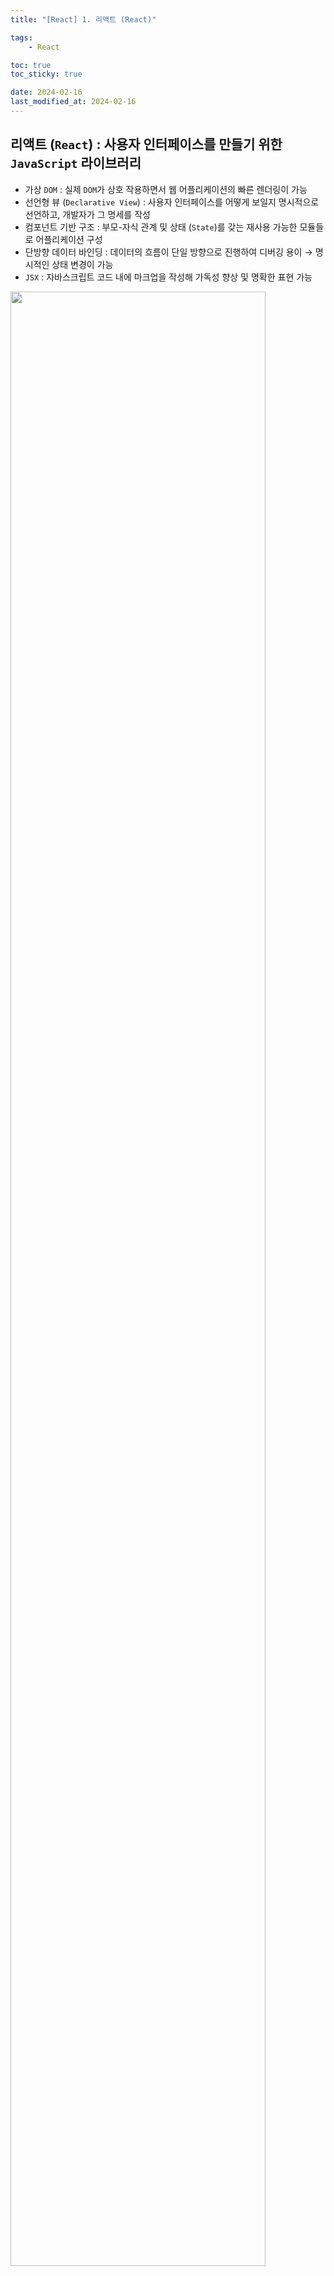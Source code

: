 ```yaml
---
title: "[React] 1. 리액트 (React)"

tags:
    - React

toc: true
toc_sticky: true

date: 2024-02-16
last_modified_at: 2024-02-16
---
```


## 리액트 (```React```) : 사용자 인터페이스를 만들기 위한 ```JavaScript``` 라이브러리

- 가상 ```DOM``` : 실제 ```DOM```가 상호 작용하면서 웹 어플리케이션의 빠른 렌더링이 가능
- 선언형 뷰 (```Declarative View```) : 사용자 인터페이스를 어떻게 보일지 명시적으로 선언하고, 개발자가 그 명세를 작성
- 컴포넌트 기반 구조 : 부모-자식 관계 및 상태 (```State```)를 갖는 재사용 가능한 모듈들로 어플리케이션 구성
- 단방향 데이터 바인딩 : 데이터의 흐름이 단일 방향으로 진행하여 디버깅 용이 → 명시적인 상태 변경이 가능
- ```JSX``` : 자바스크립트 코드 내에 마크업을 작성해 가독성 향상 및 명확한 표현 가능

<img src="https://github.com/pocj8ur4in/pocj8ur4in.github.io/assets/105341168/ca8780dc-5a83-45cb-972d-e66b4fea19e4" width="90%">

> 리액트에서 자주 쓰이는 ```JS``` 문법?
>
> - 구조 분해 할당 (```Destructuring Assignment```) : 배열 또는 객체의 값을 분해해서 할당하는 것
>
> ```
> // 객체 구조 분해 할당
> const person = { name: 'John', age: 30 };
> const { name, age } = person;
> 
> console.log(name); // 'John'
> console.log(age);  // 30
> ```
> ```
> // 배열 구조 분해 할당
> const numbers = [1, 2, 3, 4, 5];
> const [first, second, ...rest] = numbers;
>
> console.log(first); // 1
> console.log(second); // 2
> console.log(rest); // [3, 4, 5]
> ```
>
> - 전개 구문 (```Spread Syntax```) : 배열이나 객체를 확장하여 개별 요소로 분리하거나 복사
>
> ```
> // 배열의 전개 구문을 사용하여 두 배열을 병합
> const arr1 = [1, 2, 3];
> const arr2 = [4, 5, 6];
>
> const mergedArray = [...arr1, ...arr2];
> console.log(mergedArray); // [1, 2, 3, 4, 5, 6]
> ```
> ```
> // 객체의 전개 구문을 사용하여 두 객체를 병합
> const obj1 = { x: 1, y: 2 };
> const obj2 = { z: 3, w: 4 };
> 
> const mergedObject = { ...obj1, ...obj2 };
> console.log(mergedObject); // { x: 1, y: 2, z: 3, w: 4 }
> ```
>
> - 객체 초기자 (```Object Shorthand Assignment```) : 객체를 간결히 생성하고 초기값을 설정
>
> ```
> // 일반적인 객체 생성 방법
> const person1 = new Object();
> person1.name = 'Alice';
> person1.age = 25;
> 
> // 객체 초기자를 사용한 방법
> const person2 = {
>   name: 'Alice',
>   age: 25
> };
> 
> console.log(person1); // { name: 'Alice', age: 25 }
> console.log(person2); // { name: 'Alice', age: 25 }
> 
> ```
>
> - ```Array``` 프로토타입 메소드 : ```map```, ```filter```, ```reduce```, ```forEach```
>
> ```
> const numbers = [1, 2, 3, 4];
>
> // map 메소드: 각 숫자를 두 배로 만듭니다.
> const doubledNumbers = numbers.map((num) => num * 2);
> 
> // filter 메소드: 짝수만을 걸러냅니다.
> const evenNumbers = numbers.filter((num) => num % 2 === 0);
>
> // reduce 메소드: 모든 숫자의 합을 계산합니다.
> const sum = numbers.reduce((acc, num) => acc + num, 0);
> 
> // forEach 메소드: 각 숫자를 콘솔에 출력합니다.
> numbers.forEach((num) => console.log(num));
> 
> console.log('Doubled Numbers:', doubledNumbers);
> console.log('Even Numbers:', evenNumbers);
> console.log('Sum:', sum);
> ```

### ```JSX``` (```JavaScript XML```) : 기존 ```JS```에 ```HTML```, ```CSS```를 더해 리액트 컴포넌트 작성

- ```JSXElement``` : ```JSX``` 엘리먼트<br>(```<div>Hello, World!</div>```에서 ```<div>```)
- ```JSXAttribute``` : ```JSX``` 엘리먼트의 속성<br>(```<div className="container">Hello, World!</div>```에서 ```className="container"```)
- ```JSXChildren``` : ```JSX``` 엘리먼트의 자식 요소<br>(```<div>Hello, <span>React</span>!</div>```에서 ```Hello, <span>React</span>!```)
- ```JSXString``` : ```JSX``` 문자열<br>(```<div>Hello, World!</div>```에서 ```"Hello, World!"```)

### 가상 ```DOM``` (```Virtual DOM```) : 실제 ```DOM``` (```Document Object Model```) 에 대한 가벼운 복사본

- 리액트 파이버 (```React Fiber```) : 가상 ```DOM```과 실제 ```DOM```을 비교해 변경 사항을 수집
  - 동기성 : 렌더링 작업을 여러 프레임에 나눠 렌더링 작업이 한 번에 실행되지 않더라도 앱이 반응적으로 유지 가능
  - 우선순위 관리 : 각 작업에 우선순위를 할당하고, 중요한 작업을 먼저 처리하여 사용자 인터랙션에 빠르게 응답 가능 
  - 종료 및 재시작 가능 : 사용자 인터랙션에 우선순위를 두면서도 작업을 중단하고 다시 시작 가능

> ```DOM```과 ```CSSOM```으로 렌더링 트리가 만들어지는 과정?
>
> <img src="https://github.com/pocj8ur4in/pocj8ur4in.github.io/assets/105341168/95ef558e-965b-4525-873f-140e4292b29e" width="90%">
>
> 1. 브라우저가 사용자가 요청한 주소를 방문해 ```HTML``` 파일을 다운로드
> 2. 브라우저의 렌더링 엔진은 ```HTML```을 파싱해 ```DOM``` 노드로 구성된 트리를 생성
> 3. ```CSS``` 파일을 만나면, 해당 ```CSS``` 파일도 다운로드
> 4. ```CSS``` 파일을 파싱하여 ```CSS``` 노드로 구성된 트리 (```CSSOM```)를 생성
> 5. 사용자의 눈에 보일 ```DOM``` 노드만을 순회
> 6. 눈에 보이는 노드를 대상으로 해당 노드에 대한 ```CSSOM``` 정보를 찾고 ```CSS``` 스타일 정보를 적용
>   - 레이아웃 (```Layout```) : 각 노드가 브라우저 화면에 어느 좌표에 나타날지 계산하는 과정
>   - 페인팅 (```Painting```) : 레이아웃 단계를 거친 노드에 색과 같은 실제 유효한 모습을 그리는 과정
>
> ... 모든 ```DOM```의 변경보다 결과적으로 만들어질 ```DOM```의 최종 결과물만을 제공하자!

1. 초기 렌더링 : 초기 상태에서 가상 ```DOM```은 실제 ```DOM```과 동일한 구조를 가짐
2. 상태 변화 감지 : 사용자 상호 작용이나 데이터 변경 등의 이벤트가 발생하면, 렌더링 엔진은 새로운 가상 ```DOM``` 생성
3. 가상 ```DOM``` 비교 : 새로운 가상 ```DOM```과 이전의 가상 ```DOM```을 비교하여 변경된 부분 탐색
4. 실제 ```DOM``` 업데이트 : 변경된 부분만을 실제 ```DOM```에 적용 

## 컴포넌트 (```Component```) : 리액트 애플리케이션에서 ```UI```를 구성하고 재사용 가능한 모듈을 표현

- 속성 (```Props```) 을 받고, 상태 (```state```)와 메소드 (```Method```)를 가짐
- 반복되는 ```UI``` 단위 (```JS Code``` 또는 ```HTML-JSX```) → 재사용성과 가독성을 위한 도구
- 가능한 독립적으로 실행되도록 작성하고, 데이터 영역과 ```UI```를 분리

### 상태 (```State```) :  사용자 상호작용에 응답하거나 컴포넌트의 생명주기에 변경되는 정보를 저장하는 데에 사용

- 부모의 상태가 변경되면, 그 상태를 참조하는 모든 자식 컴포넌트가 ```Re-Rendering```
  - 상태를 통합하면 ```Re-Rendering```이 많이 일어나므로, 상태를 연관성에 맞게 분리해 좁게 사용해야 함
  - ```Setter```로 값을 수신하면 ```Dispatcher``` 값이 세팅 → ```re-rendering```을 ```trigger``` (```DOM``` 갱신)

```
import { useState } from 'react';

function ExampleComponent() {
  const [count, setCount] = useState(0);
  const [message, setMessage] = useState('안녕하세요!');

  return (
    <div>
      <p>{message}</p>
      <p>카운트: {count}</p>
    </div>
  );
}
```

> 초기화는 동기 방식이면 오래 걸리더라도 가능, ```Promise```는 ```async```/```await```로 처리해도 ```Promise```가 세팅

### 속성 (```Prop```) : 부모 컴포넌트로부터 자식 컴포넌트로 데이터를 전달하는 데에 사용

- 변수나 함수와 같은 속성들을 부모에서 자식으로 전달 (```MyComponent.defaultProps = { ... }```)
  - ```Read-Only``` : 속성이 변경되도 ```Re-Rendering```하지 않음! (값은 바꿔도 화면엔 아무런 영향 없음!)

```
// 부모 컴포넌트
import ChildComponent from './ChildComponent';

function ParentComponent() {
  const dataToPass = "안녕하세요!";
  
  return (
    <ChildComponent message={dataToPass} />
  );
}

// 자식 컴포넌트
function ChildComponent(props) {
  return (
    <div>
      <p>{props.message}</p>
    </div>
  );
}
```

### 컴포넌트 개발 원칙 : 코드의 가독성, 유지보수성, 재사용성을 향상하여 구성 요소를 생성

- <b>가급적 순수 함수 컴포넌트 (<code>Pure Functional Component</code>)를 활용할 것!</b>
  - 상태나 생명주기 메서드 없이 단순히 ```props```를 받아 렌더링하는 컴포넌트 → 간결하고 재사용성이 높힐 수 있음
- ```Container Component```와 ```Presentational Component```를 분리할 것
  - 데이터를 가져오는 로직과 ```UI```를 그리는 로직을 분리하여 관리
- 상태를 공유하는 단위로 분리할 것
  - 관련된 상태를 함께 관리하고, 필요한 경우 ```useContext```를 사용하여 상태 공유를 구현
- 아주 깊은 구조로 중첩되는 ```Container``` 컴포넌트는 피할 것
  - ```Context```를 남발하는 대신, 상태 관리 등의 용도로 필요한 경우에만 적절히 사용할 것
- 각 컴포넌트는 독립적으로 작성할 것
  - 컴포넌트 간의 결합도를 최소화해 재사용성을 높이고 유지보수를 용이하게 만들어야 함

## 렌더링 (```Rendering```) : ```HTML```, ```CSS``` 리소스로 웹 페이지의 ```UI```를 그리는 과정

- 리액트의 렌더링 : 리액트 어플리케이션 트리 내의 모든 컴포넌트들이 갖고 있는 현재 상태와 속성의 값을 기반하여 어떻게```UI```를 구성하고 어떤 ```DOM``` 결과를 브라우저에 제공할지 계산하는 일련의 과정
  - 초기 렌더링 : 사용자가 처음 어플리케이션이 진입할 때 최초로 수행
  - 리렌더링 (```Re-rendering```) : 처음 어플리케이션 이후에 발생하는 모든 렌더링들을 총칭
    - 클래스 컴포넌트의 ```setState()```나 ```forceUpdate()```가 실행되는 경우
    - 함수 컴포넌트의 ```useState()```의 두번째 배열 요소인 ```setter```가 실행되는 경우
    - 함수 컴포넌트의 ```useReducer()```의 두번째 배열 요소인 ```dispatch```가 실행되는 경우
    - 컴포넌트의 ```key props```가 변경되는 경우
    - 부모 컴포넌트로부터 전달받는 값인 ```props```가 변경되거나 부모 컴포넌트가 리렌더링될 경우

### 렌더링 프로세스 (```Rendering Process```) : 리액트의 재조정을 위해 변경 사항을 탐색, 비교, 수집하는 과정

1. 리액트가 컴포넌트의 루트에서부터 업데이트가 필요한 모든 컴포넌트를 탐색
2. 클래스 컴포넌트는 클래스 내 ```render()``` 함수를, 함수 컴포넌트는 ```FunctionComponent()``` 자체를 호출
3. ```JSX```로 구성된 렌더링 결과물을 자바스크립트로 컴파일하면 ```React.createElement()```를 반환
4. ```React.createElement()```가 브라우저 ```UI``` 구조를 설명하는 자바스크립트 객체를 반환

<img src="https://github.com/pocj8ur4in/pocj8ur4in.github.io/assets/105341168/9ce93fdd-ed10-4a4a-84c4-58234265ffb2" width="80%">

#### ```(1)``` 렌더 단계 (```Render Phase```) : 컴포넌트를 렌더링하고 변경 사항을 계산하는 모든 작업

1. 렌더링 프로세스에서 컴포넌트를 실행 (```render()``` 또는 ```return```)
2. 이전 가상 ```DOM```과 결과 가상 ```DOM```를 비교
3. ```type```, ```props```, ```key```를 비교하여, 하나라도 변경된 것이 있으면 변경이 필요한 컴포넌트로 체크

#### ```(2)``` 커밋 단계 (```Commit Phase```) : 렌더 단계의 변경 사항을 실제 ```DOM```에 적용해 사용자에게 표현

1. 리액트가 먼저 ```DOM```을 커밋 단계에서 업데이트
2. 생성된 모든 ```DOM``` 노드 및 인스턴스를 가리키도록 리액트 내부의 참조를 업데이트
3. 클래스 컴포넌트는 ```componentDidMount```, ```componentDidUpdate``` 메소드를,<br>함수 컴포넌트는 ```useLayoutEffect``` 훅을 호출
    
> - 리액트의 렌더링이 일어난다고 무조건 ```DOM``` 업데이트가 일어나지 않음! (커밋 단계 생략 가능)
>   - 리액트의 렌더링은 가시적 변경 없이 발생 가능!! (커밋 단계가 생략되어 ```DOM``` 업데이트가 발생하지 않음)

#### 렌더링 시나리오 - 어플리케이션의 숫자 증가 버튼

```
import { useState } from 'react'

export default function A() {
  return (
  <div className="App">
    <h1>Hello React!</h1>
    <B />
  </div>
  )
}

function B() {
  const [counter, setCounter] = useState(0)

  function handleButtonClick() {
    setCounter((previous) => previous + 1)
  }

  return (
    <>
      <label>
        <C number={counter}/>
      </label>
      <button onClick={handleButtonClick}></button>
    </>
  )
}

function C({number}: {number: number}) {
  return (
    <div>
      {number} <D/>
    </div>
  )
}

function D() {
  return (
    <>
      안녕 리액트!
    </>
    );
}
```

1. ```B``` 컴포넌트의 ```setState``` 호출
2. ```B``` 컴포넌트의 리렌더링 작업이 큐에 들어감
3. 리액트는 트리 최상단에서부터 렌더링 경로를 갱신
4. ```A``` 컴포넌트가 리렌더링이 필요한 컴포넌트로 표시되어 있지 않으므로, 커밋 단계를 생략
5. ```B``` 컴포넌트가 리렌더링이 필요한 컴포넌트로 표시되어 있으므로, ```B```를 리렌더링
6. ```B``` 컴포넌트가 ```C``` 컴포넌트를 반환
7. ```C``` 컴포넌트의 ```props```인 ```number```가 업데이트
8. ```C``` 컴포넌트가 리렌더링이 필요한 컴포넌트로 표시되어 있으므로, ```C```를 리렌더링
9. ```C``` 컴포넌트가 ```D``` 컴포넌트를 반환
10. ```D``` 컴포넌트의 부모인 ```C``` 컴포넌트가 리렌더링이 필요한 컴포넌트로 표시되어 있으므로, ```D```를 리렌더링

## 클래스 컴포넌트 (```Class Component```) : 생성자와 생명주기 메소드를 통해 상태와 생명주기 관리

```
import { Component } from 'react';

class MyClassComponent extends Component {
  constructor(props) {
    super(props);
    // 초기 상태 설정
    this.state = {
      count: 0
    };
  }

  componentDidMount() {
    // 컴포넌트가 마운트된 후 실행되는 코드
    console.log('Component mounted');
  }

  componentDidUpdate(prevProps, prevState) {
    // 상태 또는 속성이 업데이트된 후 실행되는 코드
    console.log('Component updated', prevState.count, '->', this.state.count);
  }

  componentWillUnmount() {
    // 컴포넌트가 언마운트되기 전 실행되는 코드
    console.log('Component will unmount');
  }

  handleIncrement = () => {
    // 상태 업데이트 예시
    this.setState({ count: this.state.count + 1 });
  };

  render() {
    return (
      <div>
        <p>Count: {this.state.count}</p>
        <button onClick={this.handleIncrement}>Increment</button>
      </div>
    );
  }
}

export default MyClassComponent;
```

### 생성자 (```Constructor```) : 메소드 내에서 컴포넌트 자체를 참조 → ```this```

- ```this.state``` : 컴포넌트의 상태를 저장 (```setState``` 메소드를 사용하여 업데이트)
- ```this.props``` : 컴포넌트에서 사용되는 속성에 접근

### 생명주기 메소드 (```Lifecycle Methods```) : 클래스 컴포넌트의 생명주기에 따라 메소드를 실행

> 클래스 컴포넌트의 생명주기 메소드가 실행되는 시점?
>
> - 마운트 (```Mount```) : 컴포넌트가 생성되는 시점
> - 업데이트 (```Update```) : 이미 생성된 컴포넌트의 내용이 변경되는 시점
> - 언마운트 (```Unmount```) : 컴포넌트가 더 이상 존재하지 않는 시점
>
> <img src="https://github.com/pocj8ur4in/pocj8ur4in.github.io/assets/105341168/aec795ea-ff51-4f9d-ada3-ebca3616178f" width="80%">

- ```render()``` : 컴포넌트가 ```UI```를 렌더링하기 위해 사용 (마운트, 업데이트 과정에서 실행)
  - 리액트 클래스 컴포넌트의 유일한 필수 값으로 사용
  - 항상 순수해야 하며 부수 효과가 없어야 함 → ```render()``` 내에서 ```this.setState```를 호출하면 안됨
- ```componentDidMount()``` : 클래스 컴포넌트가 마운트된 이후에 실행
- ```componentDidUpdate()``` : 컴포넌트 업데이트가 일어난 이후에 실행
- ```componentWillUnmount()``` : 컴포넌트가 언마운트되거나 더 이상 사용되지 않기 직전에 실행
  - ```clean-up``` 함수를 호출하기 위한 최적의 위치

> 클래스 컴포넌트의 한계?
>
> - 데이터의 흐름을 추적하기 어려움 : 서로 다른 여러 메소드에서, 작성 순서에 상관없이 상태의 업데이트 발생 가능
> - 어플리케이션 내부 로직의 재사용이 어려움 : 공통 로직이 많아질수록 이를 감싸는 고차 컴포넌트나 속성이 많아짐
> - 기능이 많아질수록 컴포넌트의 크기가 커짐 : 내부에서 처리하는 데이터 흐름이 복잡해짐

## 함수 컴포넌트 (```Functional Component```) : 리액트 훅을 통해 상태와 생명주기 관리

```
import { useState, useEffect } from 'react';

const MyFunctionalComponent = () => {
  // useState 훅을 사용하여 상태 정의
  const [count, setCount] = useState(0);

  // useEffect 훅을 사용하여 부수 효과(라이프사이클 작업 등) 처리
  useEffect(() => {
    console.log('Component mounted or count updated:', count);
    // componentWillUnmount 역할을 하는 함수 (클린업 함수)
    return () => {
      console.log('Component will unmount');
    };
  }, [count]); // count가 업데이트될 때만 실행

  const handleIncrement = () => {
    // setCount를 사용하여 상태 업데이트
    setCount(count + 1);
  };

  return (
    <div>
      <p>Count: {count}</p>
      <button onClick={handleIncrement}>Increment</button>
    </div>
  );
};

export default MyFunctionalComponent;
```

- ```useState```, ```useEffect```, ```useContext```와 같은 리액트 훅을 사용하여 상태를 관리
- ```useEffect``` 훅을 통해 라이프사이클 메소드와 유사한 동작을 수행 가능
- ```this``` 키워드를 사용하지 않고, 클래스 컴포넌트보다 간결하고 명료하게 작성 가능

### 리액트 훅 (```React Hook```) : 함수형 컴포넌트에서 상태와 생명주기 메서드를 사용할 때 사용

<img src="https://github.com/pocj8ur4in/pocj8ur4in.github.io/assets/105341168/c4f6fd02-e4fd-4f86-bd52-e4eed847cc3c" width="50%">

- 상태 관리 훅 : ```useState```, ```userContext```, ```useReducer```
- 시점 훅 : ```useLayoutEffect```, ```useEffect```
- 메모이제이션 (```Memo```) 훅 : ```useMemo```, ```useCallback```, ```memo```

> 리액트 훅의 3원칙?
> 
> 1. 컴포넌트의 영역 안에서만 작동한다! : 컴포넌트 혹은 커스텀 훅 내부에서만 호출해야 함
> 2. 기능을 여러 훅으로 나누면 가독성에 좋다! :  여러 훅으로 나눠져 있어도 컴포넌트에서 한번에 순차 호출
> 3. 컴포넌트의 최상위 레이어(스코프)에서만 호출해야 한다! : 블록 내부에서는 호출할 수 없음

- 훅의 규칙 (```Rules-of-Hooks```) : 관련 ```ESLint``` 규칙으로 ```react-hooks/rules-of-hooks``` 또한 존재
  1. 최상위에서만 훅을 호출해야 한다. 반복문이나 조건문, 중첩된 함수 내에서 훅을 실행할 수 없다. 그래야 컴포넌트가 렌더링될 때마다 항상 동일한 순서로 훅이 호출되는 것을 보장할 수 있다.
  2. 훅을 호출할 수 있는 것은 함수 컴포넌트, 혹은 커스텀 훅만 가능하다.

#### ```useState``` : 함수형 컴포넌트 내부에서 상태를 정의하고 관리할 때 사용

```
import { useState } from 'react'
const [state, setState] = useState(initState)
```

- 인수로 사용할 상태의 초기값을 받음
- 첫번째 값에 현재 상태의 값, 두번째 값에 상태를 업데이트하는 함수가 담긴 배열을 반환

```
const [state, setState] = useState(() => Number.praseInt(window.localStorage.getItem(cacheKey)));
```

- 게으른 초기화 (```Lazy Initialization```) : ```useState``` 등 리액트 훅의 인자에 변수 대신 함수 자체를 넘기는 것
  - ```useState```의 초기값이 복잡하거나 무거운 연산을 포함하는 경우에 사용
  - 오직 상태가 처음 만들어질 때만 사용 → 리렌더링이 발생하면 이 함수의 실행은 무시

```
import { useState } from 'react';

const Component = () => {
  // useState를 사용하여 counter라는 상태를 정의하고 초기값을 0으로 설정
  const [counter, setCounter] = useState(0)

  const handleClick = () => {
    setCounter((prev) => prev + 1)
  }

  return (
    <>
      <h1>{counter}</h1>
      <button onClick={handleClick}>+</button>
    </>
  )
}
```

#### ```useEffect``` : 어플리케이션 내 컴포넌트의 여러 값들을 통해 부수 효과를 만들 때 사용

```
const Component = () => {
  useEffect(
    () => {},
    [props, state]
  )
}
```

- 첫번째 인수로 콜백 함수, 두번째 인수로 의존성 배열을 받음 : 의존성 배열의 값이 변경되면 콜백 실행
  - ```componentDidMount``` 시점에 비동기로 실행 → ```rendering``` 이후, ```mount``` 이후
- 클래스 컴포넌트의 생명주기와 비슷한 동작을 구현 가능 : 의존성 배열에 빈 배열을 넣으면 컴포넌트가 마운트될 때만 실행
- 렌더링이 실행될 때마다 의존성에 있는 값을 보면서 값 (```state```, ```props```)이 변경되면 부수 효과를 실행

```
const Component = () => {
  const [counter, setCounter] = useState(0)

  const handleClick = () => {
    setCounter((prev) => prev + 1)
  }

  const counter = 1

  useEffect(
    () => {
      console.log(count) // 1, 2, 3, 4...
    }
  )

  return (
    <>
      <h1>{counter}</h1>
      <button onClick={handleClick}>+</button>
    </>
  )
}
```

- 클린업 함수를 반환 가능 : 컴포넌트가 언마운트될 때 실행 (```componentWillUnMount```)
  - 함수 컴포넌트가 리렌더링되었을 때 의존성 변화가 있었을 당시의 값 기준으로 실행되어 이전 상태를 청소
  - 함수 컴포넌트의 ```useEffect```는 콜백이 실행될 때마다 이전 클린업 함수가 존재하면 그 클린업 함수를 실행한 뒤 콜백 실행
    - 특정 이벤트 핸돌러가 무한히 생성되는 것을 방지

```
import { useState, useEffect } from 'react'

export default function App() {
  const [counter, setCounter] = useState(0)

  const handleClick = () => {
    setCounter((prev) => prev + 1);
  }

  useEffect(() => {
    const addMouseEffect = () => {
      console.log(counter)
    }

    window.addEventListener('click', addMouseEffect);

    return () => {
      console.log('클린업 함수', counter);
      window.removeEventListener('click', addMouseEffect);
    }
  }, [counter]);

  return (
    <>
      <h1>{counter}</h1>
      <button onclick={handleClick}>+</button>
    </>
  )
}

// 클린업 함수 0
// 1
// 클린업 함수 1
// 2
// ...
```

- 의존성 배열 (```dependency arra```) : 내부의 특정 값이 변경될 때에만 ```useEffect``` 콜백이 실행되도록 제어
  - 의존성 배열에 사용자가 원하는 값을 넣는 경우 : 해당 값이 변경될 따마다 실행
  - 의존성 배열에 빈 배열을 두는 경우 : 최초 렌더링 직후에 한번 실행하고 더 이상 실행하지 않음
  - 의존성 배열에 아무런 값을 두지 않는 경우 : 렌더링이 발생할 때마다 매번 실행
    - ```vs``` 직접 실행? : 클라이언트 사이드에서 실행 보장, 컴포넌트 렌더링 완료 이후에 실행

```
useEffect(() => {
  // 실행될 코드
}, [dependency1, dependency2, ...]); // 의존성 배열
```

#### ```useMemo``` : 큰 연산에 대한 결과를 메모이제이션 (```Memoization```)할 때 사용

```
import { useMemo, useState } from 'react'

const ExpensiveComponent = ({ value }) => {
  useEffect(() => {
    console.log('rendering')
  })

  return <span{value + 10000}></span>
}

const App = () => {
  const [value, setValue] = useState(10);
  const [, triggerRendering] = useState(false);

  const MemoizedComponent = useMemo(
    () => <ExpensiveComponent value={value}>, [value]
  )

  const handleChange = (e) => {
    setValue(Number(e.target.value))
  }

  const handleClick = () => {
    setValue(Number(e.target.value))
  }

  return (
    <>
      <input value={value} onChange={handleChange}></input>
      <button = onClick={handleClick}>렌더링 발생</button>
      {MemoizedComponent}
    </>
  )
}
```

- 첫번째 인수로 생성 함수, 두번째 인수로 해당 함수가 의존하는 값의 배열을 전달
  - 렌더링 발생 시 의존성 배열의 값이 변경되지 않았으면, 함수를 재실행하지 않고 이전의 값을 반환
  - 렌더링 발생 시 의존성 배열의 값이 변경되었으면, 첫번째 인수의 함수를 실행한 후에 그 값을 반환 및 메모이제이션

#### ```useCallback``` : 인수로 넘겨받은 콜백 자체를 저장해, 재성성 대신 재사용할 때 사용

```
const ChildComponent = memo(({name, value, onChange}) => {
  useEffect(
    () => {
      console.log('rendering', name)
    }
  )

  return(
    <>
      <h1>{name} (value ? '켜짐' : '꺼짐')</h1>
      <button onClick={onChange}>toggle</button>
    </>
  )
})

const App = () => {
  const [status1, setStatus1] = useState(false)
  const [status2, setStatus2] = useState(false)

  const toggle1 = useCallback(
    function toggle1() {
      setStatus(!status1)
    }, [status1],
  )

  const toggle2 = useCallback(
    function toggle2() {
      setStatus(!status2)
    }, [status2],
  )

  return (
    <>
      <ChildComponent name="1" value={status1} onChange={toggle1}></ChildComponent>
      <ChildComponent name="2" value={status2} onChange={toggle2}></ChildComponent>
    </>
  )
}
```

- 첫번째 인수로 함수, 두번째 인수로 해당 함수가 의존하는 값의 배열을 전달
- 값의 메모이제이션을 위해 ```useMemo```를 사용했다면, 함수의 메모이제이션을 위해 사용하는 것이 ```useCallback```!
  - 해당 의존성이 변경되었을 때만 함수가 재생성 : 불필요한 리소스 및 리렌더링 방지 가능
  - ```useMemo```을 통해 ```useCallback```를 구현할 수 있음

#### ```useRef``` : 함수형 컴포넌트 내에서 참조를 생성하고 관리할 때 사용

```
import { useRef, useEffect } from 'react';

function MyComponent() {
  const myInputRef = useRef(null);

  useEffect(() => {
    // 컴포넌트가 마운트된 후, input 요소에 포커스를 줌
    myInputRef.current.focus();
  }, []);

  return <input ref={myInputRef} />;
}
```

- 반환값인 객체 내부에 있는 ```.current```로 값에 접근 혹은 변경이 가능
- 컴포넌트의 렌더링과 관계없이 변수를 저장 가능 → ```useState```와 달리, 매번 리렌더링이 일어나지 않음
- 주로 ```DOM``` 요소에 접근하거나 컴포넌트의 생명주기와 독립적으로 값을 유지하는 상황에서 활용

```
import { useRef, useState, useEffect } from 'react';

function MyComponent() {
  const countRef = useRef(0);
  const [count, setCount] = useState(0);

  useEffect(() => {
    // countRef는 렌더링과 무관하게 유지되는 변수
    countRef.current = count;
  }, [count]);

  const handleClick = () => {
    setCount(count + 1);
    console.log(countRef.current); // 항상 가장 최근 값 출력
  };

  return <button onClick={handleClick}>증가</button>;
}
```

#### ```useContext``` : ```React Context```를 통해 전역으로 상태를 공유하거나 전달할 때 사용

- ```prop``` 내려주기 : ```A``` 컴포넌트가 제공하는 데이터를 ```D``` 컴포넌트에서 사용하려면, ...
  - 하위 컴포넌트로 필요한 위치까지 계속해서 넘겨주어야 함 → 제공하는 쪽, 제공받는 쪽 모두 번거로운 작업!

```
<A props={props}>
  <B props={props}>
    <C props={props}>
      <D props={props}>
        ...
      </D>
    </C>
  </B>
</A>
```

- 리액트 컨텍스트 (```React Context```) : 컴포넌트 트리 안에서 전역적으로 데이터를 공유
  - 중첩 컴포넌트 간에 데이터를 명시적으로 전달하지 않아도 되므로, ```Props```를 여러 단계에 걸쳐 전달하지 않아도 됨

```
// 1. Context 객체 생성
const MyContext = React.createContext(defaultValue);

// 2. Context를 제공하는 컴포넌트 작성
const MyContextProvider = ({ children }) => {
  const contextValue = // ... (상태 값이나 함수 등)

  return (
    <MyContext.Provider value={contextValue}>
      {children}
    </MyContext.Provider>
  );
};

// 3. useContext를 사용하여 값에 접근
import { useContext } from 'react';

const MyComponent = () => {
  const contextValue = useContext(MyContext); // 이때, 리액트가 아닌 자비스크립트가 반환된다.

  // contextValue를 사용하여 렌더링 또는 다른 로직 수행
};
```

- ```Context.Provider``` : 컨텍스트 값을 하위 컴포넌트에 제공
  - ```value``` 속성을 통해 전달할 값을 설정

```
const MyContextProvider = ({ children }) => {
  const contextValue = // ... (상태 값이나 함수 등)

  return (
    <MyContext.Provider value={contextValue}>
      {children}
    </MyContext.Provider>
  );
};
```

#### ```useReducer``` : 복잡한 상태 로직을 다룰 때 사용

```
// useReducer가 사용할 State 정의
type State = {
  count: number
}

// State의 변화를 발생시킬 Action의 타입과 넘겨줄 payload 정의
type Action = {
  type: 'up' | 'down' | 'reset';
  payload?: State;
}

// 무거운 연산이 포함된 게으른 초기화 함수 init 정의
const init = (count: State) => {
  return count
}

const initState: State = { count: 0 }

const reducer = ((state: State, action: Action): State) => {
  switch (action.type) {
    case 'up':
      return { count: state.count + 1 }
    case 'down':
      return { count: state.count - 1 > 0 ? state.count - 1 : 0 }
    case 'down':
      return init(action.payload || { count: 0 })
    default:
      throw new Error(`Unexpected Action type: ${action.type}`)
  }
}

const export default App = () => {
  const [state, dispatcher] = useReducer(reducer, initialState, init)

  const handleUpButtonClick = () => {
    dispatcher({ type: 'up' })
  }

  const handleDownButtonClick = () => {
    dispatcher({ type: 'down' })
  }

  const handleResetButtonClick = () => {
    dispatcher({ type: 'reset', payload: { count: 1 } })
  }

  return {
    <div className="App">
      <button onclick={handleUpButtonClick}>+</button>
      <button onclick={handleDownButtonClick}>-</button>
      <button onclick={handleResetButtonClick}>Reset</button>
    </div>
  }
}
```

- 반환값은 ```useState```와 동일하게 길이가 ```2```인 배열
  - ```state``` : 현재 ```useReducer```가 갖고 있는 값
  - ```dispatcher``` : ```state```를 업데이트하는 함수. 값만 넘겨주는 ```setState```와 달리, ```state```를 변경할 수 있는 액션 (```action```)을 반환
- 인수는 ```useState```와 달리 2~3개의 인수를 필요로 함
  - ```reducer``` : 
  - ```initialState``` : 
  - ```init``` : 

#### ```forwardRef``` : 부모 컴포넌트에서 자식 컴포넌트로 ```ref```를 전달할 수 있게 함

```
import { useRef, forwardRef } from 'react';

// 자식 컴포넌트
const ChildComponent = forwardRef((props, ref) => {
  const internalState = useRef(null);

  // 부모 컴포넌트에서 전달한 ref에 직접 접근
  // ref.current를 통해 부모 컴포넌트의 ref를 참조할 수 있음
  const handleButtonClick = () => {
    console.log('자식 컴포넌트에서 버튼 클릭');
    console.log('내부 상태:', internalState.current);
  };

  return (
    // 여기에 컴포넌트 JSX를 작성
    <div>
      <button onClick={handleButtonClick}>자식 컴포넌트에서 클릭</button>
    </div>
  );
});

// 부모 컴포넌트
const ParentComponent = () => {
  // ref를 생성하여 자식 컴포넌트에 전달
  const childRef = useRef();

  // 부모 컴포넌트에서 ref를 자식 컴포넌트에 전달
  return (
    <div>
      {/* forwardRef를 사용하여 자식 컴포넌트에 ref 전달 */}
      <ChildComponent ref={childRef} />
    </div>
  );
};

export default ParentComponent;
```

- ```useRef```로 컴포넌트 외부 (자식)의 ```DOM```에 접근
  - 부모에서 선언 → 자식에게 전달 → 자식에서 참조 걸기 → 부모에서 컨트롤

> ```But```, 외부 ```DOM```을 참조하는 ```ref```를 갖는 것은 ```Coupling```이 강해지므로 좋지 않다!

#### ```useImperativeHandle (with forwardRef)``` : 부모 컴포넌트가 자식 컴포넌트를 컨트롤할 수 있게 함

```
import { forwardRef, useRef, useImperativeHandle } from 'react';

const ChildComponent = forwardRef((props, ref) => {
  // useImperativeHandle을 사용하여 부모 컴포넌트에 특정 함수나 값들을 노출
  useImperativeHandle(ref, () => ({
    // 부모 컴포넌트에서 입력 엘리먼트에 포커스를 맞추기 위해 함수를 노출
    focusInput: () => {
      inputRef.current.focus();
    }
  }));

  const inputRef = useRef(null);

  return <input ref={inputRef} />;
});

const ParentComponent = () => {
  const childRef = useRef(null);

  const handleClick = () => {
    // 자식 컴포넌트에서 노출한 함수를 호출하여 입력 엘리먼트에 포커스를 맞춤
    childRef.current.focusInput();
  };

  return (
    <div>
      <ChildComponent ref={childRef} />
      <button onClick={handleClick}>입력에 포커스 맞추기</button>
    </div>
  );
};

export default ParentComponent;
```

- ```useImperativeHandle```을 통해 부모 컴포넌트에 함수 및 기능을 노출시킴
  - 부모에게 참조값을 전달 → 자식은 객체를 반환

#### ```useLayoutEffect``` : ```rendering``` 이후, ```mount``` 이전에 실행

<img src="https://github.com/pocj8ur4in/pocj8ur4in.github.io/assets/105341168/db687861-6983-4eac-8615-a144ef0efb3c" width="90%">